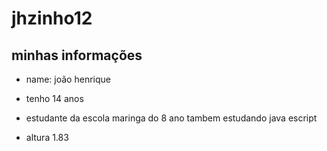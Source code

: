 # jhzinho12

## minhas informações
* name: joão henrique

* tenho 14 anos

* estudante da escola maringa do 8 ano
tambem estudando java escript 

* altura 1.83 

